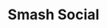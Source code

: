 ---
title: "Smash Social"
event-name: "Smash Social"
event-date: "2020-02-07"
event-bg-img: "img/events/2020_02_07_Smash_Social.jpg"
event-description: "Bust out your favorite moves in our quarterly Super Smash Bros Social! If you like, you can bring your own Switch, Wii, Wii U, or Gamecube. "
---